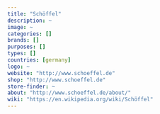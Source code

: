 ```yaml
---
title: "Schöffel"
description: ~
image: ~
categories: []
brands: []
purposes: []
types: []
countries: [germany]
logo: ~
website: "http://www.schoeffel.de"
shop: "http://www.schoeffel.de"
store-finder: ~
about: "http://www.schoeffel.de/about/"
wiki: "https://en.wikipedia.org/wiki/Schöffel"
---
```

